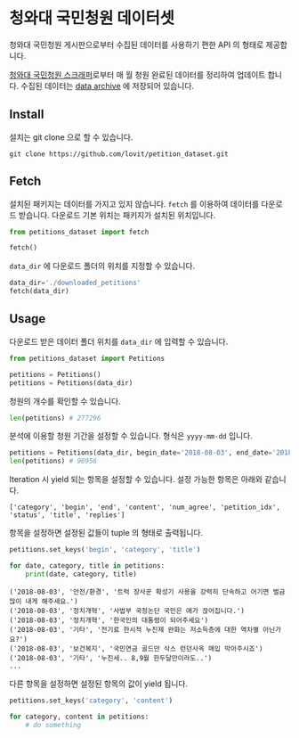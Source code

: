 # 청와대 국민청원 데이터셋

청와대 국민청원 게시판으로부터 수집된 데이터를 사용하기 편한 API 의 형태로 제공합니다. 

[청와대 국민청원 스크래퍼][scraper]로부터 매 월 청원 완료된 데이터를 정리하여 업데이트 합니다. 수집된 데이터는 [data archive][archive] 에 저장되어 있습니다.

## Install

설치는 git clone 으로 할 수 있습니다.

```
git clone https://github.com/lovit/petition_dataset.git
```

## Fetch

설치된 패키지는 데이터를 가지고 있지 않습니다. `fetch` 를 이용하여 데이터를 다운로드 받습니다. 다운로드 기본 위치는 패키지가 설치된 위치입니다. 

```python
from petitions_dataset import fetch

fetch()
```

`data_dir` 에 다운로드 폴더의 위치를 지정할 수 있습니다.

```python
data_dir='./downloaded_petitions'
fetch(data_dir)
```

## Usage

다운로드 받은 데이터 폴더 위치를 `data_dir` 에 입력할 수 있습니다.

```python
from petitions_dataset import Petitions

petitions = Petitions()
petitions = Petitions(data_dir)
```

청원의 개수를 확인할 수 있습니다.

```python
len(petitions) # 277296
```

분석에 이용할 청원 기간을 설정할 수 있습니다. 형식은 `yyyy-mm-dd` 입니다.

```python
petitions = Petitions(data_dir, begin_date='2018-08-03', end_date='2018-11-28')
len(petitions) # 96956
```

Iteration 시 yield 되는 항목을 설정할 수 있습니다. 설정 가능한 항목은 아래와 같습니다.

```
['category', 'begin', 'end', 'content', 'num_agree', 'petition_idx', 'status', 'title', 'replies']
```

항목을 설정하면 설정된 값들이 tuple 의 형태로 출력됩니다.

```python
petitions.set_keys('begin', 'category', 'title')

for date, category, title in petitions:
    print(date, category, title)
```

```
('2018-08-03', '안전/환경', '트럭 장사꾼 확성기 사용을 강력히 단속하고 어기면 벌금 많이 내게 해주세요.')
('2018-08-03', '정치개혁', '사법부 국정논단 국민은 애가 끊어집니다.')
('2018-08-03', '정치개혁', '한국인의 대통령이 되어주세요')
('2018-08-03', '기타', '전기료 한시적 누진제 완화는 저소득층에 대한 역차별 아닌가요?')
('2018-08-03', '보건복지', '국민연금 골드만 삭스 런던사옥 매입 막아주시죠')
('2018-08-03', '기타', '누진세.. 8,9월 한두달만이라도..')
...
```

다른 항목을 설정하면 설정된 항목의 값이 yield 됩니다.

```python
petitions.set_keys('category', 'content')

for category, content in petitions:
    # do something
```


[scraper]: https://github.com/lovit/petitions_scraper
[archive]: https://github.com/lovit/petitions_archive
